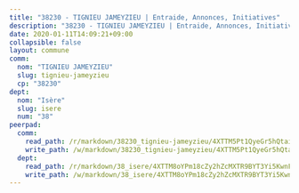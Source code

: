 ```yaml
---
title: "38230 - TIGNIEU JAMEYZIEU | Entraide, Annonces, Initiatives"
description: "38230 - TIGNIEU JAMEYZIEU | Entraide, Annonces, Initiatives"
date: 2020-01-11T14:09:21+09:00
collapsible: false
layout: commune
comm:
  nom: "TIGNIEU JAMEYZIEU"
  slug: tignieu-jameyzieu
  cp: "38230"
dept:
  nom: "Isère"
  slug: isere
  num: "38"
peerpad:
  comm:
    read_path: /r/markdown/38230_tignieu-jameyzieu/4XTTM5Pt1QyeGr5hQtaisqiQoBtyc8UzStYP7QnAeNmbQJ2UB
    write_path: /w/markdown/38230_tignieu-jameyzieu/4XTTM5Pt1QyeGr5hQtaisqiQoBtyc8UzStYP7QnAeNmbQJ2UB-K3TgUvDAtZmY1owJZCQsQAnq3h8b4Z7HX1tF7JiDv7NnJpZYMENFAS1y3hXxbcbxLyMFBX9dQkxcEPvb2ExRhruXTsPgij2FDHAYUD6Wqu2GpyBscZnLZrkjjnwEWVZQqxFeDUfD
  dept:
    read_path: /r/markdown/38_isere/4XTTM8oYPm18cZy2hZcMXTR9BYT3Yi5KwnFvpXu1TXaRq7Q3V
    write_path: /w/markdown/38_isere/4XTTM8oYPm18cZy2hZcMXTR9BYT3Yi5KwnFvpXu1TXaRq7Q3V-K3TgUoSzs2JpJwfbzBvgU8N95mHo7JXz7NbEctNRM3EDb2iYHA4maKm3pRQwmboULLPnLFTEhRgTawPTWpmxTxKbTwDgAEzA9tUHjpudQTWdKWfdVSegAo77eCwhXTaVG7AyUZEs
---
```


